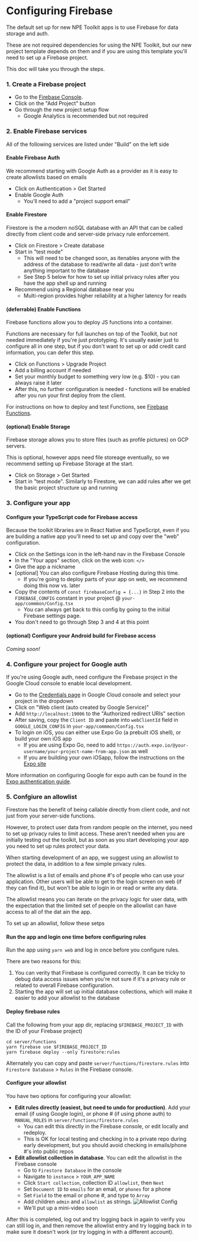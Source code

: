 # Configuring Firebase

The default set up for new NPE Toolkit apps is to use Firebase for data storage
and auth.

These are not required dependencies for using the NPE Toolkit, but our new
project template depends on them and if you are using this template you'll need
to set up a Firebase project.

This doc will take you through the steps.

### 1. Create a Firebase project

- Go to the [Firebase Console](https://console.firebase.google.com/).
- Click on the "Add Project" button
- Go through the new project setup flow
  - Google Analytics is recommended but not required

### 2. Enable Firebase services

All of the following services are listed under "Build" on the left side

#### Enable Firebase Auth

We recommend starting with Google Auth as a provider as it is easy to create
allowlists based on emails

- Click on Authentication > Get Started
- Enable Google Auth
  - You'll need to add a "project support email"

#### Enable Firestore

Firestore is the a modern noSQL database with an API that can be called directly
from client code and server-side privacy rule enforcement.

- Click on Firestore > Create database
- Start in "test mode"
  - This will need to be changed soon, as itenables anyone with the address of
    the database to read/write all data - just don't write anything important to
    the database
  - See Step 5 below for how to set up initial privacy rules after you have the
    app shell up and running
- Recommend using a Regional database near you
  - Multi-region provides higher reliability at a higher latency for reads

#### (deferrable) Enable Functions

Firebase functions allow you to deploy JS functions into a container.

Functions are necessary for full launches on top of the Toolkit, but not needed
immediately if you're just prototyping. It's usually easier just to configure
all in one step, but if you don't want to set up or add credit card information,
you can defer this step.

- Click on Functions > Upgrade Project
- Add a billing account if needed
- Set your monthly budget to something very low (e.g. $10) - you can always
  raise it later
- After this, no further configuration is needed - functions will be enabled
  after you run your first deploy from the client.

For instructions on how to deploy and test Functions, see
[Firebase Functions](Functions.md).

#### (optional) Enable Storage

Firebase storage allows you to store files (such as profile pictures) on GCP
servers.

This is optional, however apps need file storeage eventually, so we recommend
setting up Firebase Storage at the start.

- Click on Storage > Get Started
- Start in "test mode". Similarly to Firestore, we can add rules after we get
  the basic project structure up and running

### 3. Configure your app

#### Configure your TypeScript code for Firebase access

Because the toolkit libraries are in React Native and TypeScript, even if you
are building a native app you'll need to set up and copy over the "web"
configuration.

- Click on the Settings icon in the left-hand nav in the Firebase Console
- In the "Your apps" section, click on the web icon: `</>`
- Give the app a nickname
- [optional] You can also configure Firebase Hosting during this time.
  - If you're going to deploy parts of your app on web, we recommend doing this
    now vs. later
- Copy the contents of `const firebaseConfig = {...}` in Step 2 into the
  `FIREBASE_CONFIG` constant in your project @ `your-app/commmon/Config.tsx`
  - You can always get back to this config by going to the initial Firebase
    settings page.
- You don't need to go through Step 3 and 4 at this point

<!--
#### (optional) Configure your iOS build for Firebase access

This is needed if you're building a native iOS application.

- Native builds also need to set information in the iOS build config
- Click on the Settings icon again
- Click on Add app > `iOS+`
- Choose a bundle ID for your app. This can be changed later, so can use
  `com.USERNAME.appame` if you don't have a company
- Click on "Download GoogeService-Info.plist\*
- Open `npe-toolkit/shell/latest/ios/GoogeService-Info.plist` and copy in the
  contents
- Copy the value of `REVERSED_CLIENT_ID` from this file, and then open
  `npe-toolkit/shell/latest/ios/Info.plist` and paste the value into
  `CFBundleURLSchemes`

Afer this, you can run the iOS shell using

```
cd -P /usr/local/lib/npe-toolkit/shell/latest && yarn install && yarn shell
```
-->

#### (optional) Configure your Android build for Firebase access

_Coming soon!_

### 4. Configure your project for Google auth

If you're using Google auth, need configure the Firebase project in the Google
Cloud console to enable local development.

- Go to the
  [Credentials page](https://console.cloud.google.com/apis/credentials) in
  Google Cloud console and select your project in the dropdown
- Click on "Web client (auto created by Google Service)"
- Add `http://localhost:19006` to the "Authorized redirect URIs" section
- After saving, copy the `Client ID` and paste into `webClientId` field in
  `GOOGLE_LOGIN_CONFIG` in `your-app/commmon/Config.tsx`
- To login on iOS, you can either use Expo Go (a prebuilt iOS shell), or build
  your own iOS app
  - If you are using Expo Go, need to add
    `https://auth.expo.io/@your-username/your-project-name-from-app.json` as
    well
  - If you are building your own iOSapp, follow the instructions on the
    [Expo site](https://docs.expo.dev/)

More information on configuring Google for expo auth can be found in the
[Expo authentication guide](https://docs.expo.dev/guides/authentication/#google).

### 5. Confgiure an allowlist

Firestore has the benefit of being callable directly from client code, and not
just from your server-side functions.

However, to protect user data from random people on the internet, you need to
set up privacy rules to limit access. These aren't needed when you are initially
testing out the toolkit, but as soon as you start developing your app you need
to set up rules protect your data.

When starting development of an app, we suggest using an allowlist to protect
the data, in addition to a few simple privacy rules.

The allowlist is a list of emails and phone #'s of people who can use your
application. Other users will be able to get to the login screen on web (if they
can find it), but won't be able to login in or read or write any data.

The allowlist means you can iterate on the privacy logic for user data, with the
expectation that the limited set of people on the allowlist can have access to
all of the dat ain the app.

To set up an allowlist, follow these setps

#### Run the app and login one time before configuring rules

Run the app using `yarn web` and log in once before you configure rules.

There are two reasons for this:

1. You can verity that Firebase is configured correctly. It can be tricky to
   debug data access issues when you're not sure if it's a privacy rule or
   related to overall Firebase configuration.
2. Starting the app will set up initial database collections, which will make it
   easier to add your allowlist to the database

#### Deploy firebase rules

Call the following from your app dir, replacing `$FIREBASE_PROJECT_ID` with the
ID of your Firebase project)

```
cd server/functions
yarn firebase use $FIREBASE_PROJECT_ID
yarn firebase deploy --only firestore:rules
```

Alternately you can copy and paste `server/functions/firestore.rules` into
`Firestore Database` > `Rules` in the Firebase console.

#### Configure your allowlist

You have two options for configuring your allowlist:

- **Edit rules directly (easiest, but need to undo for production)**. Add your
  email (if using Google login), or phone # (if using phone auth) to
  `MANUAL_ROLES` in `server/functions/firestore.rules`
  - You can edit this directly in the Firebase console, or edit locally and
    redeploy.
  - This is OK for local testing and checking in to a private repo during early
    development, but you should avoid checking in emails/phone #'s into public
    repos
- **Edit allowlist collection in database**. You can edit the allowlist in the
  Firebase console
  - Go to `Firestore Database` in the console
  - Navigate to `instance` > `YOUR_APP_NAME`
  - Click `Start collection`, collection ID `allowlist`, then `Next`
  - Set `Document ID` to `emails` for an email, or `phones` for a phone
  - Set `Field` to the email or phone #, and type to `Array`
  - Add children `admin` and `allowlist` as strings.
    ![Allowlist Config](AllowlistConfig.png)
  - We'll put up a mini-video soon

After this is completed, log out and try logging back in again to verify you can
still log in, and then remove the allowlist entry and try logging back in to
make sure it doesn't work (or try logging in with a different account).
